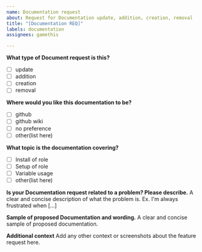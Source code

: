 ```yaml
---
name: Documentation request
about: Request for Documentation update, addition, creation, removal
title: "[Documentation REQ]"
labels: documentation
assignees: gamethis

---
```

**What type of Document request is this?**

- [ ] update
- [ ] addition
- [ ] creation
- [ ] removal

**Where would you like this documentation to be?**

- [ ] github
- [ ] github wiki
- [ ] no preference
- [ ] other(list here)

**What topic is the documentation covering?**

- [ ] Install of role
- [ ] Setup of role
- [ ] Variable usage
- [ ] other(list here)

**Is your Documentation request related to a problem? Please describe.**
A clear and concise description of what the problem is. Ex. I'm
always frustrated when [...]

**Sample of proposed Documentation and wording.**
A clear and concise sample of proposed documentation.

**Additional context**
Add any other context or screenshots about the feature request here.
